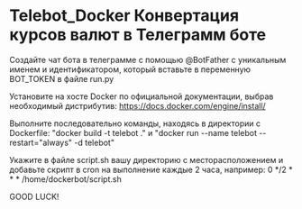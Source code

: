 # Telebot_Docker Конвертация курсов валют в Телеграмм боте

Создайте чат бота в телеграмме с помощью @BotFather с уникальным именем и идентификатором, который вставьте в переменную BOT_TOKEN в файле run.py

Установите на хосте Docker по официальной документации, выбрав необходимый дистрибутив: https://docs.docker.com/engine/install/

Выполните последовательно команды, находясь в директории с Dockerfile: "docker build -t telebot ." и "docker run --name telebot --restart="always" -d telebot"

Укажите в файле script.sh вашу директорию с месторасположением и добавьте скрипт в cron на выполнение каждые 2 часа, например: 0 */2 * * * /home/dockerbot/script.sh

GOOD LUCK!
